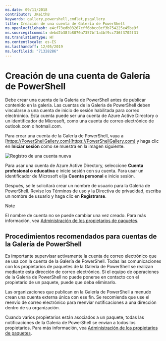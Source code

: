 ```yaml
---
ms.date: 09/11/2018
contributor: JKeithB
keywords: gallery,powershell,cmdlet,psgallery
title: Creación de una cuenta de Galería de PowerShell
ms.openlocfilehash: e4cf73edb03267cff6bbcc0cf3b754225e45be9f
ms.sourcegitcommit: debd2b38fb8070a7357bf1a4bf9cc736f3702f31
ms.translationtype: HT
ms.contentlocale: es-ES
ms.lasthandoff: 12/05/2019
ms.locfileid: "71328286"
---
```

# <a name="creating-a-powershell-gallery-account"></a>Creación de una cuenta de Galería de PowerShell

Debe crear una cuenta de la Galería de PowerShell antes de publicar contenido en la galería.
Las cuentas de la Galería de PowerShell deben vincularse a una cuenta de inicio de sesión habilitada para correo electrónico. Esta cuenta puede ser una cuenta de Azure Active Directory o un identificador de Microsoft, como una cuenta de correo electrónico de outlook.com o hotmail.com.

Para crear una cuenta de la Galería de PowerShell, vaya a [https://PowerShellGallery.com](https://PowerShellGallery.com) y haga clic en **Iniciar sesión** como se muestra en la imagen siguiente.

![Registro de una cuenta nueva](../../Images/CreateAccount-Register.png)

Para usar una cuenta de Azure Active Directory, seleccione **Cuenta profesional o educativa** e inicie sesión con su cuenta. Para usar un identificador de Microsoft elija **Cuenta personal** e inicie sesión.

Después, se le solicitará crear un nombre de usuario para la Galería de PowerShell. Revise los Términos de uso y la Directiva de privacidad, escriba un nombre de usuario y haga clic en **Registrarse**.

> [!NOTE]
> El nombre de cuenta no se puede cambiar una vez creado. Para más información, vea [Administración de los propietarios de paquetes](managing-package-owners.md).

## <a name="recommended-practices-for-powershell-gallery-accounts"></a>Procedimientos recomendados para cuentas de la Galería de PowerShell

Es importante supervisar activamente la cuenta de correo electrónico que se usa con la cuenta de la Galería de PowerShell. Todas las comunicaciones con los propietarios de paquetes de la Galería de PowerShell se realizan mediante esta dirección de correo electrónico. Si el equipo de operaciones de la Galería de PowerShell no puede ponerse en contacto con el propietario de un paquete, puede que deba eliminarlo.

Las organizaciones que publican en la Galería de PowerShell a menudo crean una cuenta externa única con ese fin. Se recomienda que use el reenvío de correo electrónico para reenviar notificaciones a una dirección dentro de su organización.

Cuando varios propietarios están asociados a un paquete, todas las notificaciones de la Galería de PowerShell se envían a todos los propietarios. Para más información, vea [Administración de los propietarios de paquetes](managing-package-owners.md).
